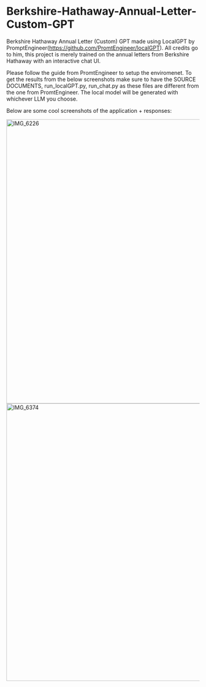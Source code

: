 # Berkshire-Hathaway-Annual-Letter-Custom-GPT
Berkshire Hathaway Annual Letter (Custom) GPT made using LocalGPT by PromptEngineer(https://github.com/PromtEngineer/localGPT). All credits go to him, this project is merely trained on the annual letters from Berkshire Hathaway with an interactive chat UI.

Please follow the guide from PromtEngineer to setup the enviromenet. To get the results from the below screenshots make sure to have the SOURCE DOCUMENTS, run_localGPT.py, run_chat.py as these files are different from the one from PromtEngineer. The local model will be generated with whichever LLM you choose.

Below are some cool screenshots of the application + responses:

<img width="741" alt="IMG_6226" src="https://github.com/zulphkary/Berkshire-Hathaway-Annual-Letter-Custom-GPT/assets/148035091/e07d4d9d-f65b-4c6e-8ea2-8ee300633c88">
<img width="724" alt="IMG_6374" src="https://github.com/zulphkary/Berkshire-Hathaway-Annual-Letter-Custom-GPT/assets/148035091/16a35949-b2aa-41ec-83a3-7e116dc696b6">


